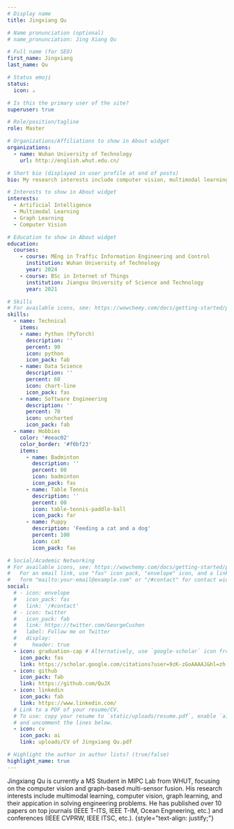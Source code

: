 ```yaml
---
# Display name
title: Jingxiang Qu

# Name pronunciation (optional)
# name_pronunciation: Jing Xiang Qu

# Full name (for SEO)
first_name: Jingxiang
last_name: Qu

# Status emoji
status:
  icon: ☕️

# Is this the primary user of the site?
superuser: true

# Role/position/tagline
role: Master

# Organizations/Affiliations to show in About widget
organizations:
  - name: Wuhan University of Technology
    url: http://english.whut.edu.cn/

# Short bio (displayed in user profile at end of posts)
bio: My research interests include computer vision, multimodal learning, graph learning, and their application to solve practical engineering problems.

# Interests to show in About widget
interests:
  - Artificial Intelligence
  - Multimodal Learning
  - Graph Learning
  - Computer Vision

# Education to show in About widget
education:
  courses:
    - course: MEng in Traffic Information Engineering and Control
      institution: Wuhan University of Technology
      year: 2024
    - course: BSc in Internet of Things
      institution: Jiangsu University of Science and Technology
      year: 2021

# Skills
# For available icons, see: https://wowchemy.com/docs/getting-started/page-builder/#icons
skills:
  - name: Technical
    items:
    - name: Python (PyTorch)
      description: ''
      percent: 90
      icon: python
      icon_pack: fab
    - name: Data Science
      description: ''
      percent: 60
      icon: chart-line
      icon_pack: fas
    - name: Software Engineering
      description: ''
      percent: 70
      icon: uncharted
      icon_pack: fab
  - name: Hobbies
    color: '#eeac02'
    color_border: '#f0bf23'
    items:
      - name: Badminton
        description: ''
        percent: 80
        icon: badminton
        icon_pack: fas
      - name: Table Tennis
        description: ''
        percent: 80
        icon: table-tennis-paddle-ball
        icon_pack: far
      - name: Puppy
        description: 'Feeding a cat and a dog'
        percent: 100
        icon: cat
        icon_pack: fas

# Social/Academic Networking
# For available icons, see: https://wowchemy.com/docs/getting-started/page-builder/#icons
#   For an email link, use "fas" icon pack, "envelope" icon, and a link in the
#   form "mailto:your-email@example.com" or "/#contact" for contact widget.
social:
  # - icon: envelope
  #   icon_pack: fas
  #   link: '/#contact'
  # - icon: twitter
  #   icon_pack: fab
  #   link: https://twitter.com/GeorgeCushen
  #   label: Follow me on Twitter
  #   display:
  #     header: true
  - icon: graduation-cap # Alternatively, use `google-scholar` icon from `ai` icon pack
    icon_pack: fas
    link: https://scholar.google.com/citations?user=9zK-zGoAAAAJ&hl=zh-CN
  - icon: github
    icon_pack: fab
    link: https://github.com/QuJX
  - icon: linkedin
    icon_pack: fab
    link: https://www.linkedin.com/
  # Link to a PDF of your resume/CV.
  # To use: copy your resume to `static/uploads/resume.pdf`, enable `ai` icons in `params.yaml`,
  # and uncomment the lines below.
  - icon: cv
    icon_pack: ai
    link: uploads/CV of Jingxiang Qu.pdf

# Highlight the author in author lists? (true/false)
highlight_name: true
---
```


Jingxiang Qu is currently a MS Student in MIPC Lab from WHUT, focusing on the computer vision and graph-based multi-sensor fusion. His research interests include multimodal learning, computer vision, graph learning, and their appication in solving engineering problems. He has published over 10 papers on top journals (IEEE T-ITS, IEEE T-IM, Ocean Engneering, etc.) and conferences (IEEE CVPRW, IEEE ITSC, etc.). 
{style="text-align: justify;"}
